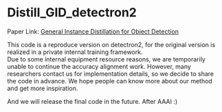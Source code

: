 # Distill_GID_detectron2
Paper Link: [General Instance Distillation for Object Detection](https://openaccess.thecvf.com/content/CVPR2021/papers/Dai_General_Instance_Distillation_for_Object_Detection_CVPR_2021_paper.pdf)  

This code is a reproduce version on detectron2, for the original version is realized in a private internal training framework.  
Due to some internal equipment resource reasons, we are temporarily unable to continue the accuracy alignment work. However, many researchers contact us for implementation details, so we decide to share the code in advance. We hope people can know more about our method and get more inspiration.  

And we will release the final code in the future. After AAAI :)
